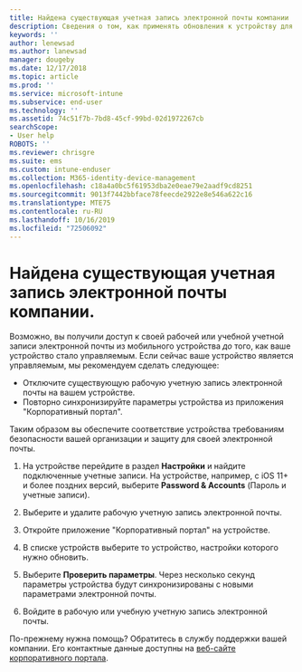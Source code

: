 ```yaml
---
title: Найдена существующая учетная запись электронной почты компании | Microsoft Docs
description: Сведения о том, как применять обновления к устройству для повторного доступа к вашей рабочей или учебной электронной почте.
keywords: ''
author: lenewsad
ms.author: lanewsad
manager: dougeby
ms.date: 12/17/2018
ms.topic: article
ms.prod: ''
ms.service: microsoft-intune
ms.subservice: end-user
ms.technology: ''
ms.assetid: 74c51f7b-7bd8-45cf-99bd-02d1972267cb
searchScope:
- User help
ROBOTS: ''
ms.reviewer: chrisgre
ms.suite: ems
ms.custom: intune-enduser
ms.collection: M365-identity-device-management
ms.openlocfilehash: c18a4a0bc5f61953dba2e0eae79e2aadf9cd8251
ms.sourcegitcommit: 9013f7442bbface78feecde2922e8e546a622c16
ms.translationtype: MTE75
ms.contentlocale: ru-RU
ms.lasthandoff: 10/16/2019
ms.locfileid: "72506092"
---
```

# <a name="an-existing-company-email-account-was-found"></a>Найдена существующая учетная запись электронной почты компании.

Возможно, вы получили доступ к своей рабочей или учебной учетной записи электронной почты из мобильного устройства *до* того, как ваше устройство стало управляемым. Если сейчас ваше устройство является управляемым, мы рекомендуем сделать следующее:

* Отключите существующую рабочую учетную запись электронной почты на вашем устройстве.
* Повторно синхронизируйте параметры устройства из приложения "Корпоративный портал".  

Таким образом вы обеспечите соответствие устройства требованиям безопасности вашей организации и защиту для своей электронной почты.

1. На устройстве перейдите в раздел **Настройки** и найдите подключенные учетные записи. На устройстве, например, с iOS 11+ и более поздних версий, выберите **Password & Accounts** (Пароль и учетные записи).
 
2. Выберите и удалите рабочую учетную запись электронной почты.

3. Откройте приложение "Корпоративный портал" на устройстве.  

4. В списке устройств выберите то устройство, настройки которого нужно обновить.

5. Выберите **Проверить параметры**. Через несколько секунд параметры устройства будут синхронизированы с новыми параметрами электронной почты.

6. Войдите в рабочую или учебную учетную запись электронной почты.

По-прежнему нужна помощь? Обратитесь в службу поддержки вашей компании. Его контактные данные доступны на [веб-сайте корпоративного портала](https://go.microsoft.com/fwlink/?linkid=2010980).
